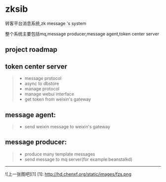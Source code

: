 # zksib
转客平台消息系统,zk message 's system

整个系统主要包括mq,message producer,message agent,token center server

project roadmap
---------------

token center server
----------------------

>  - message protocol    
>  - async to dbstore    
>  - manage protocol     
>  - manage webui interface    
>  - get token from weixin's gateway


message agent:
----------------

>  - send weixin message to weixin's gateway

message producer:
--------------------
>  - produce many template messages
>  - send message to mq server(for example:beanstalkd)

----------
![上一张图吧][1]
  [1]: http://hd.chenxf.org/static/images/fzs.png
